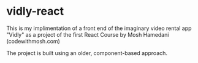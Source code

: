 # vidly-react

This is my implimentation of a front end of the imaginary video rental app "Vidly" 
as a project of the first React Course by Mosh Hamedani (codewithmosh.com)

The project is built using an older, component-based approach.

